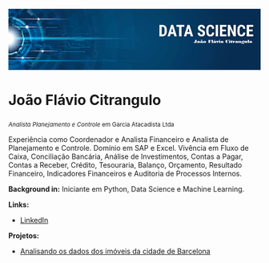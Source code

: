 <p align="center">
  <img src="banner.png" >
</p>

# João Flávio Citrangulo
<sub>*Analista Planejamento e Controle* em Garcia Atacadista Ltda</sub>

Experiência como Coordenador e Analista Financeiro e Analista de Planejamento e Controle. Domínio em SAP e Excel. Vivência em Fluxo de Caixa, Conciliação Bancária, Análise de Investimentos, Contas a Pagar, Contas a Receber, Crédito, Tesouraria, Balanço, Orçamento, Resultado Financeiro, Indicadores Financeiros e Auditoria de Processos Internos.

**Background in:** Iniciante em Python, Data Science e Machine Learning.

**Links:**
* [LinkedIn](https://www.linkedin.com/in/joaofcitrangulo/)

**Projetos:**
* [Analisando os dados dos imóveis da cidade de Barcelona](https://github.com/joaofcitrangulo/Projetos_DS/blob/main/Analisando_os_Dados_do_Airbnb_Barcelona.ipynb)
